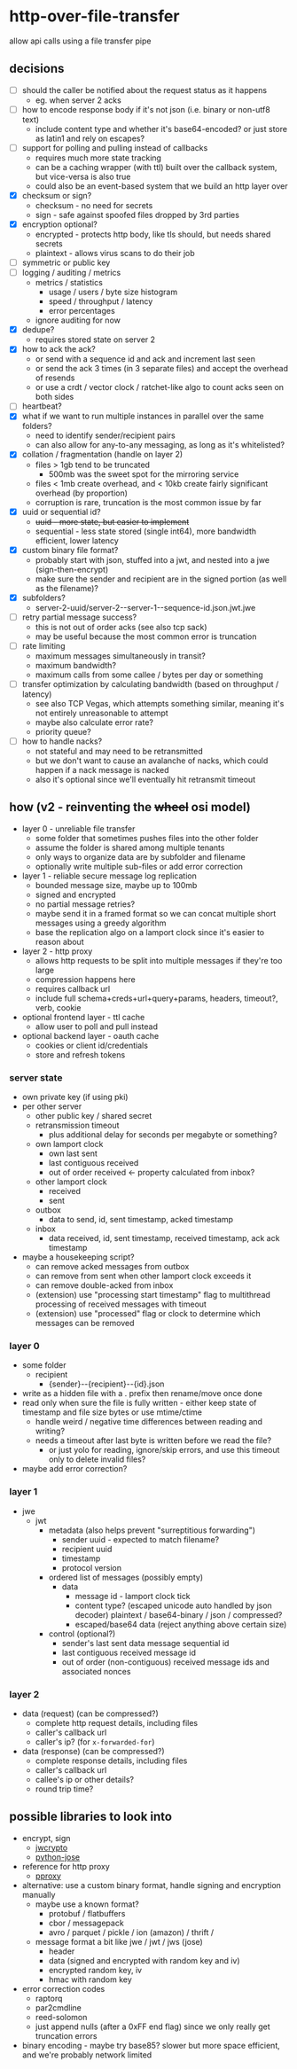 # http-over-file-transfer

allow api calls using a file transfer pipe

## decisions

* [ ] should the caller be notified about the request status as it happens
  * eg. when server 2 acks
* [ ] how to encode response body if it's not json (i.e. binary or non-utf8 text)
  * include content type and whether it's base64-encoded? or just store as latin1 and rely on escapes?
* [ ] support for polling and pulling instead of callbacks
  * requires much more state tracking
  * can be a caching wrapper (with ttl) built over the callback system, but vice-versa is also true
  * could also be an event-based system that we build an http layer over
* [x] checksum or sign?
  * checksum - no need for secrets
  * sign - safe against spoofed files dropped by 3rd parties
* [x] encryption optional?
  * encrypted - protects http body, like tls should, but needs shared secrets
  * plaintext - allows virus scans to do their job
* [ ] symmetric or public key
* [ ] logging / auditing / metrics
  * metrics / statistics
    * usage / users / byte size histogram
    * speed / throughput / latency
    * error percentages
  * ignore auditing for now
* [x] dedupe?
  * requires stored state on server 2
* [x] how to ack the ack?
  * or send with a sequence id and ack and increment last seen
  * or send the ack 3 times (in 3 separate files) and accept the overhead of resends
  * or use a crdt / vector clock / ratchet-like algo to count acks seen on both sides
* [ ] heartbeat?
* [x] what if we want to run multiple instances in parallel over the same folders?
  * need to identify sender/recipient pairs
  * can also allow for any-to-any messaging, as long as it's whitelisted?
* [x] collation / fragmentation (handle on layer 2)
  * files > 1gb tend to be truncated
    * 500mb was the sweet spot for the mirroring service
  * files < 1mb create overhead, and < 10kb create fairly significant overhead (by proportion)
  * corruption is rare, truncation is the most common issue by far
* [x] uuid or sequential id?
  * ~~uuid - more state, but easier to implement~~
  * sequential - less state stored (single int64), more bandwidth efficient, lower latency
* [x] custom binary file format?
  * probably start with json, stuffed into a jwt, and nested into a jwe (sign-then-encrypt)
  * make sure the sender and recipient are in the signed portion (as well as the filename)?
* [x] subfolders?
  * server-2-uuid/server-2--server-1--sequence-id.json.jwt.jwe
* [ ] retry partial message success?
  * this is not out of order acks (see also tcp sack)
  * may be useful because the most common error is truncation
* [ ] rate limiting
  * maximum messages simultaneously in transit?
  * maximum bandwidth?
  * maximum calls from some callee / bytes per day or something
* [ ] transfer optimization by calculating bandwidth (based on throughput / latency)
  * see also TCP Vegas, which attempts something similar, meaning it's not entirely unreasonable to attempt
  * maybe also calculate error rate?
  * priority queue?
* [ ] how to handle nacks? 
  * not stateful and may need to be retransmitted
  * but we don't want to cause an avalanche of nacks, which could happen if a nack message is nacked
  * also it's optional since we'll eventually hit retransmit timeout


## how (v2 - reinventing the ~~wheel~~ osi model)

* layer 0 - unreliable file transfer
  * some folder that sometimes pushes files into the other folder
  * assume the folder is shared among multiple tenants
  * only ways to organize data are by subfolder and filename
  * optionally write multiple sub-files or add error correction
* layer 1 - reliable secure message log replication
  * bounded message size, maybe up to 100mb
  * signed and encrypted
  * no partial message retries?
  * maybe send it in a framed format so we can concat multiple short messages using a greedy algorithm
  * base the replication algo on a lamport clock since it's easier to reason about
* layer 2 - http proxy
  * allows http requests to be split into multiple messages if they're too large
  * compression happens here
  * requires callback url
  * include full schema+creds+url+query+params, headers, timeout?, verb, cookie
* optional frontend layer - ttl cache
  * allow user to poll and pull instead
* optional backend layer - oauth cache
  * cookies or client id/credentials
  * store and refresh tokens

### server state

* own private key (if using pki)
* per other server
  * other public key / shared secret
  * retransmission timeout
    * plus additional delay for seconds per megabyte or something?
  * own lamport clock
    * own last sent
    * last contiguous received
    * out of order received <- property calculated from inbox?
  * other lamport clock
    * received
    * sent
  * outbox
    * data to send, id, sent timestamp, acked timestamp
  * inbox
    * data received, id, sent timestamp, received timestamp, ack ack timestamp
* maybe a housekeeping script?
  * can remove acked messages from outbox
  * can remove from sent when other lamport clock exceeds it
  * can remove double-acked from inbox
  * (extension) use "processing start timestamp" flag to multithread processing of received messages with timeout
  * (extension) use "processed" flag or clock to determine which messages can be removed

### layer 0

* some folder
  * recipient
    * {sender}--{recipient}--{id}.json
* write as a hidden file with a . prefix then rename/move once done
* read only when sure the file is fully written - either keep state of timestamp and file size bytes or use mtime/ctime
  * handle weird / negative time differences between reading and writing?
  * needs a timeout after last byte is written before we read the file?
    * or just yolo for reading, ignore/skip errors, and use this timeout only to delete invalid files?
* maybe add error correction? 

### layer 1

* jwe
  * jwt
    * metadata (also helps prevent "surreptitious forwarding")
      * sender uuid - expected to match filename?
      * recipient uuid
      * timestamp
      * protocol version
    * ordered list of messages (possibly empty)
      * data
        * message id - lamport clock tick
        * content type? (escaped unicode auto handled by json decoder) plaintext / base64-binary / json / compressed?
        * escaped/base64 data (reject anything above certain size)
    * control (optional?)
      * sender's last sent data message sequential id
      * last contiguous received message id
      * out of order (non-contiguous) received message ids and associated nonces

### layer 2

* data (request) (can be compressed?)
  * complete http request details, including files
  * caller's callback url
  * caller's ip? (for `x-forwarded-for`)
* data (response) (can be compressed?)
  * complete response details, including files
  * caller's callback url
  * callee's ip or other details?
  * round trip time?

## possible libraries to look into

* encrypt, sign
  * [jwcrypto](https://pypi.org/project/jwcrypto/)
  * [python-jose](https://pypi.org/project/python-jose/)
* reference for http proxy
  * [pproxy](https://pypi.org/project/pproxy/)
* alternative: use a custom binary format, handle signing and encryption manually
  * maybe use a known format?
    * protobuf / flatbuffers
    * cbor / messagepack
    * avro / parquet / pickle / ion (amazon) / thrift / 
  * message format a bit like jwe / jwt / jws (jose)
    * header
    * data (signed and encrypted with random key and iv)
    * encrypted random key, iv
    * hmac with random key
* error correction codes
  * raptorq
  * par2cmdline
  * reed-solomon
  * just append nulls (after a 0xFF end flag) since we only really get truncation errors
* binary encoding - maybe try base85? slower but more space efficient, and we're probably network limited